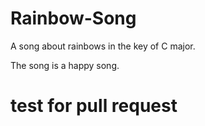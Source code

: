 # Rainbow-Song

A song about rainbows in the key of C major.

The song is a happy song.

# test for pull request

